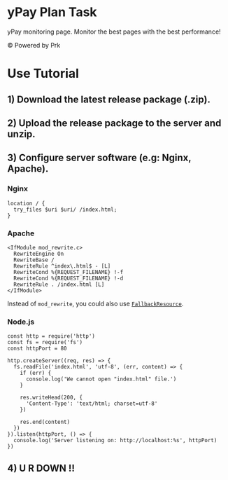 # yPay Plan Task

yPay monitoring page. Monitor the best pages with the best performance!

© Powered by Prk

# Use Tutorial

## 1) Download the latest release package (.zip).
## 2) Upload the release package to the server and unzip.
## 3) Configure server software (e.g: Nginx, Apache).

### Nginx
```
location / {
  try_files $uri $uri/ /index.html;
}
```

### Apache
```
<IfModule mod_rewrite.c>
  RewriteEngine On
  RewriteBase /
  RewriteRule ^index\.html$ - [L]
  RewriteCond %{REQUEST_FILENAME} !-f
  RewriteCond %{REQUEST_FILENAME} !-d
  RewriteRule . /index.html [L]
</IfModule>
```
Instead of `mod_rewrite`, you could also use [`FallbackResource`](https://httpd.apache.org/docs/2.2/mod/mod_dir.html#fallbackresource "Open in new window").

### Node.js
```
const http = require('http')
const fs = require('fs')
const httpPort = 80

http.createServer((req, res) => {
  fs.readFile('index.html', 'utf-8', (err, content) => {
    if (err) {
      console.log('We cannot open "index.html" file.')
    }

    res.writeHead(200, {
      'Content-Type': 'text/html; charset=utf-8'
    })

    res.end(content)
  })
}).listen(httpPort, () => {
  console.log('Server listening on: http://localhost:%s', httpPort)
})
```
## 4) U R DOWN !!
